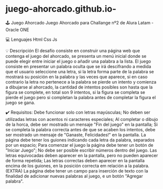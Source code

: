 # juego-ahorcado.github.io-

🕹️ Juego Ahorcado
Juego Ahorcado para Challange nº2 de Alura Latam - Oracle ONE

💻 Lenguajes
Html Css Js

💡 Descripción
El desafío consiste en construir una página web que contenga el juego del ahorcado, se presenta un menú inicial donde se puede elegir entre iniciar el juego o añadir una palabra a la lista. El juego consiste en presentar un palabra oculta que se irá descifrando a medida que el usuario seleccione una letra, si la letra forma parte de la palabra se mostrará su posición en la palabra y las veces que aparece, si en caso contrario la letra no pertenece a la palabra se pierde un intento y comienza a dibujarse al ahorcado, la cantidad de intentos posibles son hasta que la figura se complete, en total son 9 intentos, si la figura se completa se pierde el juego pero si completan la palabra antes de completar la figura el juego se gana.

✔️ Requisitos:
Debe funcionar solo con letras mayúsculas;
No deben ser utilizadas letras con acentos ni caracteres especiales;
Al completar o dibujo de la horca, debe ser mostrado un mensaje "Fin del juego" en la pantalla;
Si se completa la palabra correcta antes de que se acaben los intentos, debe ser mostrado un mensaje de "Ganaste, Felicidades!" en la pantalla.
La página debe tener los guiones indicando cada letra da palabra, separados por un espacio;
Para comenzar el juego la página debe tener un botón de "Iniciar Juego";
No debe ser posible escribir números dentro del juego.
Las letras equivocadas deben aparecer en la pantalla, pero no pueden aparecer de forma repetida;
Las letras correctas deben aparecer en la pantalla encima de los guiones, en la posición correcta em relación a la palabra.
(EXTRA) La página debe tener un campo para inserción de texto con la finalidad de adicionar nuevas palabras al juego, e un botón "Agregar palabra".

